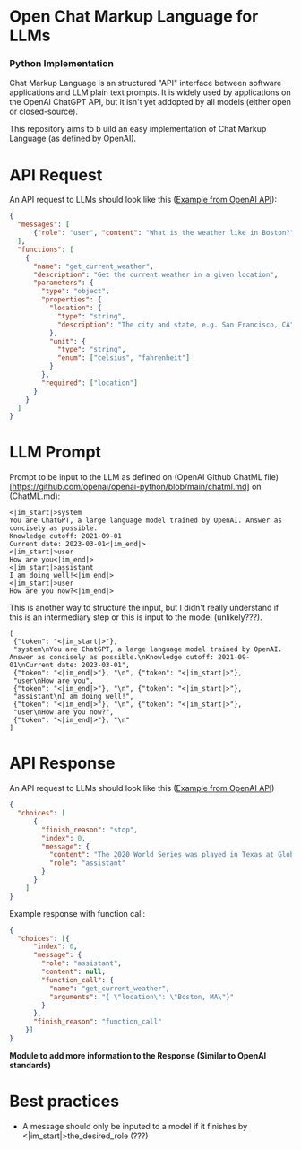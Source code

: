 # Open Chat Markup Language for LLMs
### Python Implementation

Chat Markup Language is an structured "API" interface between software applications and LLM plain text prompts. It is widely used by applications on the OpenAI ChatGPT API, but it isn't yet addopted by all models (either open or closed-source).

This repository aims to b uild an easy implementation of Chat Markup Language (as defined by OpenAI).

# API Request
An API request to LLMs should look like this ([Example from OpenAI API](https://openai.com/blog/function-calling-and-other-api-updates)):
```json
{
  "messages": [
      {"role": "user", "content": "What is the weather like in Boston?"}
  ],
  "functions": [
    {
      "name": "get_current_weather",
      "description": "Get the current weather in a given location",
      "parameters": {
        "type": "object",
        "properties": {
          "location": {
            "type": "string",
            "description": "The city and state, e.g. San Francisco, CA"
          },
          "unit": {
            "type": "string",
            "enum": ["celsius", "fahrenheit"]
          }
        },
        "required": ["location"]
      }
    }
  ]
}
```

# LLM Prompt

Prompt to be input to the LLM as defined on (OpenAI Github ChatML file)[https://github.com/openai/openai-python/blob/main/chatml.md] on (ChatML.md):

```
<|im_start|>system
You are ChatGPT, a large language model trained by OpenAI. Answer as concisely as possible.
Knowledge cutoff: 2021-09-01
Current date: 2023-03-01<|im_end|>
<|im_start|>user
How are you<|im_end|>
<|im_start|>assistant
I am doing well!<|im_end|>
<|im_start|>user
How are you now?<|im_end|>
```

This is another way to structure the input, but I didn't really understand if this is an intermediary step or this is input to the model (unlikely???).

```
[
 {"token": "<|im_start|>"},
 "system\nYou are ChatGPT, a large language model trained by OpenAI. Answer as concisely as possible.\nKnowledge cutoff: 2021-09-01\nCurrent date: 2023-03-01",
 {"token": "<|im_end|>"}, "\n", {"token": "<|im_start|>"},
 "user\nHow are you",
 {"token": "<|im_end|>"}, "\n", {"token": "<|im_start|>"},
 "assistant\nI am doing well!",
 {"token": "<|im_end|>"}, "\n", {"token": "<|im_start|>"},
 "user\nHow are you now?",
 {"token": "<|im_end|>"}, "\n"
]
```

# API Response
An API request to LLMs should look like this ([Example from OpenAI API](https://openai.com/blog/function-calling-and-other-api-updates))
```json
{
  "choices": [
      {
        "finish_reason": "stop",
        "index": 0,
        "message": {
          "content": "The 2020 World Series was played in Texas at Globe Life Field in Arlington.",
          "role": "assistant"
        }
      }
    ]
}
```

Example response with function call:
```json
{ 
  "choices": [{
      "index": 0,
      "message": {
        "role": "assistant",
        "content": null,
        "function_call": {
          "name": "get_current_weather",
          "arguments": "{ \"location\": \"Boston, MA\"}"
        }
      },
      "finish_reason": "function_call"
    }]
}
```

**Module to add more information to the Response (Similar to OpenAI standards)**

# Best practices
- A message should only be inputed to a model if it finishes by <|im_start|>the_desired_role (???)
  
